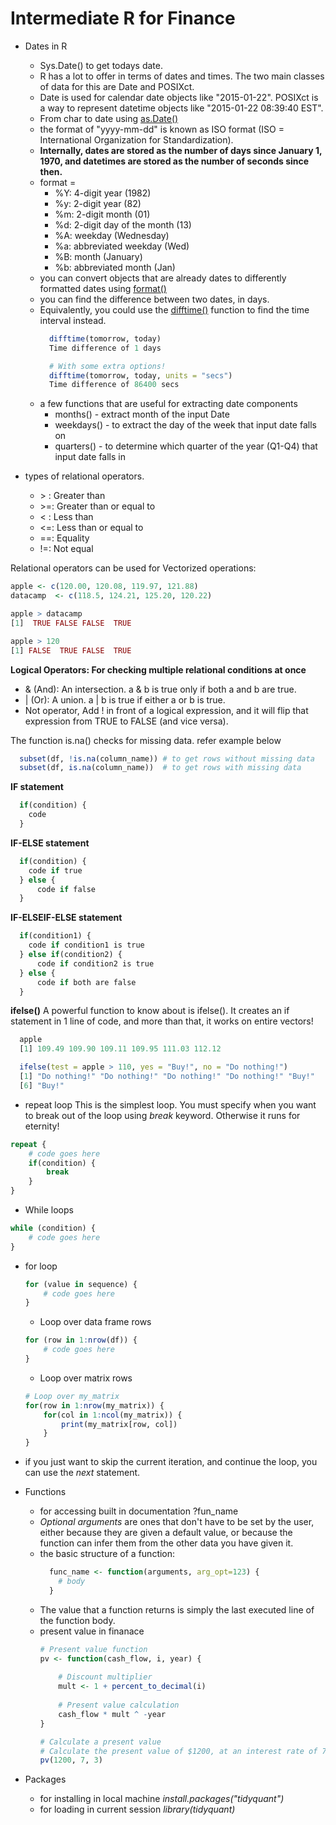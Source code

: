 # Intermediate R for Finance

- Dates in R
  - Sys.Date() to get todays date.
  - R has a lot to offer in terms of dates and times. The two main classes of data for this are Date and POSIXct.
  - Date is used for calendar date objects like "2015-01-22". POSIXct is a way to represent datetime objects like "2015-01-22         08:39:40 EST".
  - From char to date using [as.Date()](https://www.rdocumentation.org/packages/base/versions/3.3.2/topics/as.Date)
  - the format of "yyyy-mm-dd" is known as ISO format (ISO = International Organization for Standardization).
  - **Internally, dates are stored as the number of days since January 1, 1970, and datetimes are stored as the number of seconds     since then.**
  - format =
    - %Y: 4-digit year (1982)
    - %y: 2-digit year (82)
    - %m: 2-digit month (01)
    - %d: 2-digit day of the month (13)
    - %A: weekday (Wednesday)
    - %a: abbreviated weekday (Wed)
    - %B: month (January)
    - %b: abbreviated month (Jan)
  - you can convert objects that are already dates to differently formatted dates using [format()](https://www.rdocumentation.org/packages/base/versions/3.3.2/topics/format)
  - you can find the difference between two dates, in days.
  - Equivalently, you could use the [difftime()](https://www.rdocumentation.org/packages/base/versions/3.3.2/topics/difftime)         function to find the time interval instead.
    ```R
      difftime(tomorrow, today)
      Time difference of 1 days

      # With some extra options!
      difftime(tomorrow, today, units = "secs")
      Time difference of 86400 secs
    ```
  - a few functions that are useful for extracting date components
    - months() - extract month of the input Date
    - weekdays() - to extract the day of the week that input date falls on
    - quarters() - to determine which quarter of the year (Q1-Q4) that input date falls in

- types of relational operators.
  - \> : Greater than
  - \>=: Greater than or equal to
  - < : Less than
  - <=: Less than or equal to
  - ==: Equality
  - !=: Not equal

Relational operators can be used for  Vectorized operations:
```R
apple <- c(120.00, 120.08, 119.97, 121.88)
datacamp  <- c(118.5, 124.21, 125.20, 120.22)

apple > datacamp
[1]  TRUE FALSE FALSE  TRUE

apple > 120
[1] FALSE  TRUE FALSE  TRUE
```
**Logical Operators: For checking multiple relational conditions at once** 
- & (And): An intersection. a & b is true only if both a and b are true.
- | (Or): A union. a | b is true if either a or b is true.
- Not operator, Add ! in front of a logical expression, and it will flip that expression from TRUE to FALSE (and vice versa).

The function is.na() checks for missing data. refer example below
```R
  subset(df, !is.na(column_name)) # to get rows without missing data
  subset(df, is.na(column_name))  # to get rows with missing data
```

**IF statement**
```R
  if(condition) {
    code
  }
```

**IF-ELSE statement**
```R
  if(condition) {
    code if true
  } else {
      code if false 
  }
```

**IF-ELSEIF-ELSE statement**
```R
  if(condition1) {
    code if condition1 is true
  } else if(condition2) {
      code if condition2 is true
  } else {
      code if both are false
  }
```

**ifelse()**
A powerful function to know about is ifelse(). It creates an if statement in 1 line of code, and more than that, it works on entire vectors!

```R
  apple
  [1] 109.49 109.90 109.11 109.95 111.03 112.12

  ifelse(test = apple > 110, yes = "Buy!", no = "Do nothing!")
  [1] "Do nothing!" "Do nothing!" "Do nothing!" "Do nothing!" "Buy!"       
  [6] "Buy!"
```

- repeat loop
This is the simplest loop. You must specify when you want to break out of the loop using *break* keyword. Otherwise it runs for eternity!

```R
repeat {
    # code goes here
    if(condition) {
        break
    }
}
```

- While loops
```R
while (condition) {
    # code goes here
}
```

- for loop
  ```R
  for (value in sequence) {
      # code goes here
  }
  ```
  - Loop over data frame rows
  ```R
  for (row in 1:nrow(df)) {
      # code goes here
  }
  ```
  - Loop over matrix rows
  ```R
  # Loop over my_matrix
  for(row in 1:nrow(my_matrix)) {
      for(col in 1:ncol(my_matrix)) {
          print(my_matrix[row, col])
      }
  }
  ```
- if you just want to skip the current iteration, and continue the loop, you can use the *next* statement.

- Functions
  - for accessing built in documentation ?fun_name
  - *Optional arguments* are ones that don't have to be set by the user, either because they are given a default value, or because    the function can infer them from the other data you have given it. 
  - the basic structure of a function:
    ```R
      func_name <- function(arguments, arg_opt=123) {
        # body
      }
    ```
  - The value that a function returns is simply the last executed line of the function body.
  - present value in finanace
    ```R
    # Present value function
    pv <- function(cash_flow, i, year) {
        
        # Discount multiplier
        mult <- 1 + percent_to_decimal(i)
        
        # Present value calculation
        cash_flow * mult ^ -year
    }

    # Calculate a present value
    # Calculate the present value of $1200, at an interest rate of 7%, to be received 3 years from now.
    pv(1200, 7, 3)
    ```

- Packages
  - for installing in local machine *install.packages("tidyquant")*
  - for loading in current session *library(tidyquant)*
